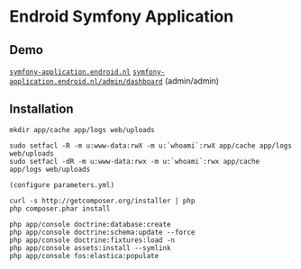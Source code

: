 Endroid Symfony Application
===========================

Demo
----

[`symfony-application.endroid.nl`](http://symfony-application.endroid.nl/)
[`symfony-application.endroid.nl/admin/dashboard`](http://symfony-application.endroid.nl/admin/dashboard) (admin/admin)

Installation
------------

    mkdir app/cache app/logs web/uploads

    sudo setfacl -R -m u:www-data:rwX -m u:`whoami`:rwX app/cache app/logs web/uploads
    sudo setfacl -dR -m u:www-data:rwx -m u:`whoami`:rwx app/cache app/logs web/uploads

    (configure parameters.yml)

    curl -s http://getcomposer.org/installer | php
    php composer.phar install

    php app/console doctrine:database:create
    php app/console doctrine:schema:update --force
    php app/console doctrine:fixtures:load -n
    php app/console assets:install --symlink
    php app/console fos:elastica:populate
